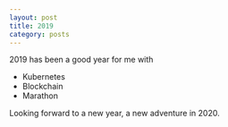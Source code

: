 ```yaml
---
layout: post
title: 2019
category: posts
---
```


2019 has been a good year for me with

- Kubernetes
- Blockchain
- Marathon

Looking forward to a new year, a new adventure in 2020.
